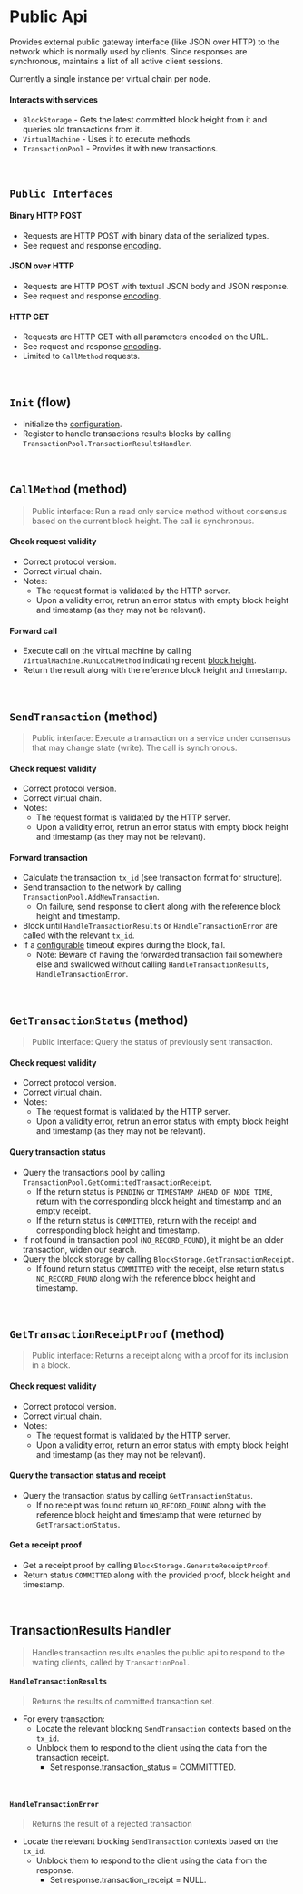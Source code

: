 # Public Api

Provides external public gateway interface (like JSON over HTTP) to the network which is normally used by clients. Since responses are synchronous, maintains a list of all active client sessions.

Currently a single instance per virtual chain per node.

#### Interacts with services

* `BlockStorage` - Gets the latest committed block height from it and queries old transactions from it.
* `VirtualMachine` - Uses it to execute methods.
* `TransactionPool` - Provides it with new transactions.

&nbsp;
## `Public Interfaces`

#### Binary HTTP POST
* Requests are HTTP POST with binary data of the serialized types.
* See request and response [encoding](../../encoding/client/binary-over-http.md).

#### JSON over HTTP
* Requests are HTTP POST with textual JSON body and JSON response.
* See request and response [encoding](../../encoding/client/json-over-http.md).

#### HTTP GET
* Requests are HTTP GET with all parameters encoded on the URL.
* See request and response [encoding](../../encoding/client/http-get.md).
* Limited to `CallMethod` requests.

&nbsp;
## `Init` (flow)

* Initialize the [configuration](../config/services.md).
* Register to handle transactions results blocks by calling `TransactionPool.TransactionResultsHandler`.

&nbsp;
## `CallMethod` (method)

> Public interface: Run a read only service method without consensus based on the current block height. The call is synchronous.

#### Check request validity
* Correct protocol version.
* Correct virtual chain.
* Notes: 
  * The request format is validated by the HTTP server.
  * Upon a validity error, retrun an error status with empty block height and timestamp (as they may not be relevant).

#### Forward call
* Execute call on the virtual machine by calling `VirtualMachine.RunLocalMethod` indicating recent [block height](../../terminology.md).
* Return the result along with the reference block height and timestamp.

&nbsp;
## `SendTransaction` (method)

> Public interface: Execute a transaction on a service under consensus that may change state (write). The call is synchronous.

#### Check request validity
* Correct protocol version.
* Correct virtual chain.
* Notes: 
  * The request format is validated by the HTTP server.
  * Upon a validity error, retrun an error status with empty block height and timestamp (as they may not be relevant).
  
#### Forward transaction
* Calculate the transaction `tx_id` (see transaction format for structure).
* Send transaction to the network by calling `TransactionPool.AddNewTransaction`.
  * On failure, send response to client along with the reference block height and timestamp.
* Block until `HandleTransactionResults` or `HandleTransactionError` are called with the relevant `tx_id`.
* If a [configurable](../config/services.md) timeout expires during the block, fail.
  * Note: Beware of having the forwarded transaction fail somewhere else and swallowed without calling `HandleTransactionResults`, `HandleTransactionError`.

&nbsp;
## `GetTransactionStatus` (method)

> Public interface: Query the status of previously sent transaction.

#### Check request validity
* Correct protocol version.
* Correct virtual chain.
* Notes: 
  * The request format is validated by the HTTP server.
  * Upon a validity error, retrun an error status with empty block height and timestamp (as they may not be relevant).

#### Query transaction status
* Query the transactions pool by calling `TransactionPool.GetCommittedTransactionReceipt`.
  * If the return status is `PENDING` or `TIMESTAMP_AHEAD_OF_NODE_TIME`, return with the corresponding block height and timestamp and an empty receipt.
  * If the return status is `COMMITTED`, return with the receipt and corresponding block height and timestamp. 
* If not found in transaction pool (`NO_RECORD_FOUND`), it might be an older transaction, widen our search.
* Query the block storage by calling `BlockStorage.GetTransactionReceipt`.
  * If found return status `COMMITTED` with the receipt, else return status `NO_RECORD_FOUND` along with the reference block height and timestamp.

&nbsp;
## `GetTransactionReceiptProof` (method)
<!-- TODO: consider providing the receipt as an input -->

> Public interface: Returns a receipt along with a proof for its inclusion in a block.

#### Check request validity
* Correct protocol version.
* Correct virtual chain.
* Notes: 
  * The request format is validated by the HTTP server.
  * Upon a validity error, return an error status with empty block height and timestamp (as they may not be relevant).

#### Query the transaction status and receipt
* Query the transaction status by calling `GetTransactionStatus`.
  * If no receipt was found return `NO_RECORD_FOUND` along with the reference block height and timestamp that were returned by `GetTransactionStatus`. 

#### Get a receipt proof
* Get a receipt proof by calling `BlockStorage.GenerateReceiptProof`.
* Return status `COMMITTED` along with the provided proof, block height and timestamp.

&nbsp;
## TransactionResults Handler

> Handles transaction results enables the public api to respond to the waiting clients, called by `TransactionPool`. 

#### `HandleTransactionResults`
> Returns the results of committed transaction set.
* For every transaction:
  * Locate the relevant blocking `SendTransaction` contexts based on the `tx_id`.
  * Unblock them to respond to the client using the data from the transaction receipt.
    * Set response.transaction_status = COMMITTTED. 

&nbsp;
#### `HandleTransactionError`
> Returns the result of a rejected transaction
* Locate the relevant blocking `SendTransaction` contexts based on the `tx_id`.
  * Unblock them to respond to the client using the data from the response.
    * Set response.transaction_receipt = NULL.
